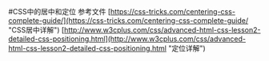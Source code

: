 #CSS中的居中和定位
参考文件
[https://css-tricks.com/centering-css-complete-guide/](https://css-tricks.com/centering-css-complete-guide/ "CSS居中详解")
[http://www.w3cplus.com/css/advanced-html-css-lesson2-detailed-css-positioning.html](http://www.w3cplus.com/css/advanced-html-css-lesson2-detailed-css-positioning.html "定位详解")
